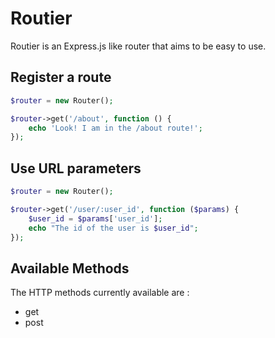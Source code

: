 # Routier

Routier is an Express.js like router that aims to be easy to use.

## Register a route

```php
$router = new Router();

$router->get('/about', function () {
    echo 'Look! I am in the /about route!';
});
```

## Use URL parameters

```php
$router = new Router();

$router->get('/user/:user_id', function ($params) {
    $user_id = $params['user_id'];
    echo "The id of the user is $user_id"; 
});
```

## Available Methods

The HTTP methods currently available are :

- get
- post
